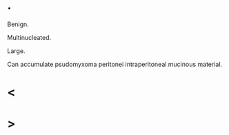 # .

Benign.

Multinucleated.

Large.

Can accumulate psudomyxoma peritonei intraperitoneal mucinous material.

# <

# >
